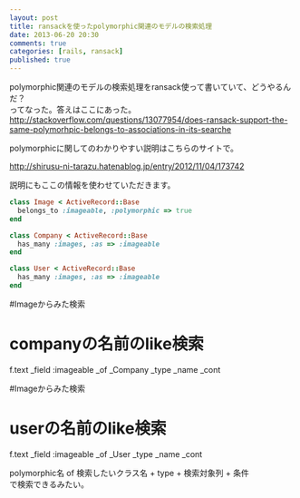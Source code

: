 ```yaml
---
layout: post
title: ransackを使ったpolymorphic関連のモデルの検索処理
date: 2013-06-20 20:30
comments: true
categories: [rails, ransack]
published: true
---
```




polymorphic関連のモデルの検索処理をransack使って書いていて、どうやるんだ？  
ってなった。答えはここにあった。  
<http://stackoverflow.com/questions/13077954/does-ransack-support-the-same-polymorhpic-belongs-to-associations-in-its-searche>  
  
polymorphicに関してのわかりやすい説明はこちらのサイトで。  
  
<http://shirusu-ni-tarazu.hatenablog.jp/entry/2012/11/04/173742>  
  
説明にもここの情報を使わせていただきます。  

``` ruby
class Image < ActiveRecord::Base
  belongs_to :imageable, :polymorphic => true
end

class Company < ActiveRecord::Base
  has_many :images, :as => :imageable
end

class User < ActiveRecord::Base
  has_many :images, :as => :imageable
end
```

  
  
  #Imageからみた検索  
  # companyの名前のlike検索  
f.text  _field :imageable  _of  _Company  _type  _name  _cont  
  
  
  #Imageからみた検索  
  # userの名前のlike検索  
f.text  _field :imageable  _of  _User  _type  _name  _cont  
  
  
polymorphic名 of 検索したいクラス名 + type + 検索対象列 + 条件  
で検索できるみたい。


